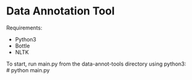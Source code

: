 # Data Annotation Tool

Requirements:
  - Python3
  - Bottle
  - NLTK

To start, run main.py from the data-annot-tools directory using python3:    
\# python main.py
